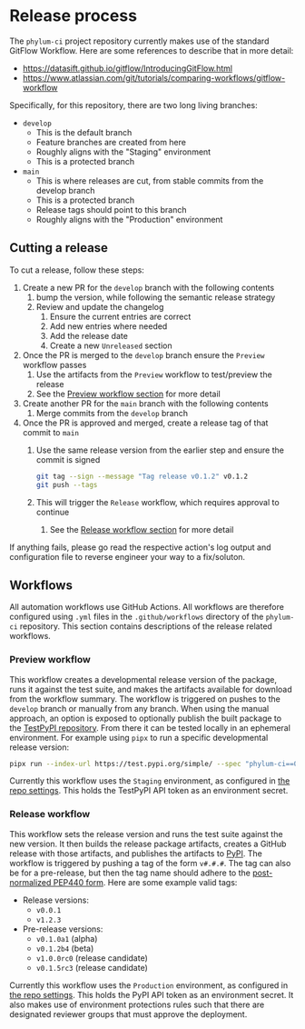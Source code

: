 # Release process

The `phylum-ci` project repository currently makes use of the standard GitFlow Workflow.
Here are some references to describe that in more detail:

* <https://datasift.github.io/gitflow/IntroducingGitFlow.html>
* <https://www.atlassian.com/git/tutorials/comparing-workflows/gitflow-workflow>

Specifically, for this repository, there are two long living branches:

* `develop`
  * This is the default branch
  * Feature branches are created from here
  * Roughly aligns with the "Staging" environment
  * This is a protected branch
* `main`
  * This is where releases are cut, from stable commits from the develop branch
  * This is a protected branch
  * Release tags should point to this branch
  * Roughly aligns with the "Production" environment

## Cutting a release

To cut a release, follow these steps:

1. Create a new PR for the `develop` branch with the following contents
   1. bump the version, while following the semantic release strategy
   2. Review and update the changelog
      1. Ensure the current entries are correct
      2. Add new entries where needed
      3. Add the release date
      4. Create a new `Unreleased` section
2. Once the PR is merged to the `develop` branch ensure the `Preview` workflow passes
   1. Use the artifacts from the `Preview` workflow to test/preview the release
   2. See the [Preview workflow section](#preview-workflow) for more detail
3. Create another PR for the `main` branch with the following contents
   1. Merge commits from the `develop` branch
4. Once the PR is approved and merged, create a release tag of that commit to `main`
   1. Use the same release version from the earlier step and ensure the commit is signed

      ```sh
      git tag --sign --message "Tag release v0.1.2" v0.1.2
      git push --tags
      ```

   2. This will trigger the `Release` workflow, which requires approval to continue
      1. See the [Release workflow section](#release-workflow) for more detail

If anything fails, please go read the respective action's log output and configuration
file to reverse engineer your way to a fix/soluton.

## Workflows

All automation workflows use GitHub Actions. All workflows are therefore configured using
`.yml` files in the `.github/workflows` directory of the `phylum-ci` repository. This section
contains descriptions of the release related workflows.

### Preview workflow

This workflow creates a developmental release version of the package, runs it against the test
suite, and makes the artifacts available for download from the workflow summary. The workflow is
triggered on pushes to the `develop` branch or manually from any branch. When using the manual
approach, an option is exposed to optionally publish the built package to the
[TestPyPI repository](https://test.pypi.org/). From there it can be tested locally in an ephemeral
environment. For example using `pipx` to run a specific developmental release version:

```sh
pipx run --index-url https://test.pypi.org/simple/ --spec "phylum-ci==0.0.2.dev6" phylum-ci -h
```

Currently this workflow uses the `Staging` environment, as configured in
[the repo settings](https://github.com/phylum-dev/phylum-ci/settings/environments).
This holds the TestPyPI API token as an environment secret.

### Release workflow

This workflow sets the release version and runs the test suite against the new version. It then
builds the release package artifacts, creates a GitHub release with those artifacts, and publishes
the artifacts to [PyPI](https://pypi.org/). The workflow is triggered by pushing a tag of the form
`v#.#.#`. The tag can also be for a pre-release, but then the tag name should adhere to the
[post-normalized PEP440 form](https://peps.python.org/pep-0440/). Here are some example valid tags:

* Release versions:
  * `v0.0.1`
  * `v1.2.3`
* Pre-release versions:
  * `v0.1.0a1` (alpha)
  * `v0.1.2b4` (beta)
  * `v1.0.0rc0` (release candidate)
  * `v0.1.5rc3` (release candidate)

Currently this workflow uses the `Production` environment, as configured in
[the repo settings](https://github.com/phylum-dev/phylum-ci/settings/environments).
This holds the PyPI API token as an environment secret. It also makes use of environment protections rules
such that there are designated reviewer groups that must approve the deployment.
